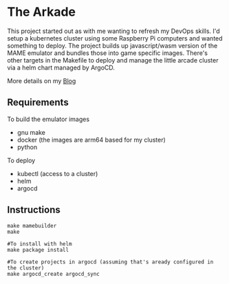 # The Arkade 

This project started out as with me wanting to refresh my DevOps skills. I'd setup a kubernetes cluster using some Raspberry Pi computers and wanted something to deploy. The project builds up javascript/wasm version of the MAME emulator and bundles those into game specific images. There's other targets in the Makefile to deploy and manage the little arcade cluster via a helm chart managed by ArgoCD.

More details on my [Blog](https://blog.hobosuit.com/category/arkade)

## Requirements
To build the emulator images
   - gnu make
   - docker  (the images are arm64 based for my cluster)
   - python

To deploy
   - kubectl (access to a cluster)
   - helm
   - argocd

## Instructions

    make mamebuilder
    make

    #To install with helm
    make package install

    #To create projects in argocd (assuming that's aready configured in the cluster)
    make argocd_create argocd_sync
